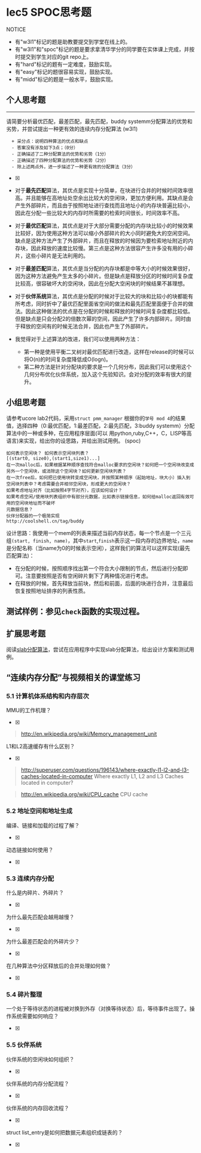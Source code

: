 # lec5 SPOC思考题


NOTICE
- 有"w3l1"标记的题是助教要提交到学堂在线上的。
- 有"w3l1"和"spoc"标记的题是要求拿清华学分的同学要在实体课上完成，并按时提交到学生对应的git repo上。
- 有"hard"标记的题有一定难度，鼓励实现。
- 有"easy"标记的题很容易实现，鼓励实现。
- 有"midd"标记的题是一般水平，鼓励实现。


## 个人思考题
---

请简要分析最优匹配，最差匹配，最先匹配，buddy systemm分配算法的优势和劣势，并尝试提出一种更有效的连续内存分配算法 (w3l1)
```
  + 采分点：说明四种算法的优点和缺点
  - 答案没有涉及如下3点；（0分）
  - 正确描述了二种分配算法的优势和劣势（1分）
  - 正确描述了四种分配算法的优势和劣势（2分）
  - 除上述两点外，进一步描述了一种更有效的分配算法（3分）
 ```
- [x]  


* 对于**最先匹配**算法，其优点是实现十分简单，在块进行合并的时候时间效率很高。并且能够在高地址处空余出比较大的空闲块，更加方便利用。其缺点是会产生外部碎片，而且由于按照地址进行查找而且地址小的内存块普遍比较小，因此在分配一些比较大的内存时所需要的检索时间很长，时间效率不高。
* 对于**最优匹配**算法，其优点是对于大部分需要分配的内存块比较小的时候效果比较好，因为使用这种方法可以缩小外部碎片的大小同时避免大的空闲空间。缺点是这种方法产生了外部碎片，而且在释放的时候因为要检索地址附近的内存块，因此释放的速度比较慢。第三点是这种方法很容产生许多没有用的小碎片，这些小碎片是无法利用的。
* 对于**最差匹配**算法，其优点是当分配的内存块都是中等大小的时候效果很好，因为这种方法避免产生太多的小碎片。但是缺点是释放分区的时候时间复杂度比较高，很容破坏大的空闲块，因此在分配大空闲块的时候结果不甚理想。
* 对于**伙伴系统**算法，其优点是分配的时候对于比较大的块和比较小的块都能有所考虑，同时折中了最优匹配里面省空间的做法和最先匹配里面便于合并的做法。因此这种做法的优点是在分配的时候和释放的时候时间复杂度都比较低。但是缺点是只会分配2的倍数次幂的空间，因此产生了许多内部碎片。同时由于释放的空间有的时候无法合并，因此也产生了外部碎片。

* 我觉得对于上述算法的改进，我们可以使用两种方法：
	* 第一种是使用平衡二叉树对最优匹配进行改造，这样在release的时候可以将O(n)的时间复杂度降低成O(logn)。
	* 第二种方法是针对分配块的要求是一个几何分布，因此我们可以使用这个几何分布优化伙伴系统，加入这个先验知识。会对分配的效率有很大的提升。

## 小组思考题

请参考ucore lab2代码，采用`struct pmm_manager` 根据你的`学号 mod 4`的结果值，选择四种（0:最优匹配，1:最差匹配，2:最先匹配，3:buddy systemm）分配算法中的一种或多种，在应用程序层面(可以 用python,ruby,C++，C，LISP等高语言)来实现，给出你的设思路，并给出测试用例。 (spoc)

```
如何表示空闲块？ 如何表示空闲块列表？ 
[(start0, size0),(start1,size1)...]
在一次malloc后，如果根据某种顺序查找符合malloc要求的空闲块？如何把一个空闲块改变成另外一个空闲块，或消除这个空闲块？如何更新空闲块列表？
在一次free后，如何把已使用块转变成空闲块，并按照某种顺序（起始地址，块大小）插入到空闲块列表中？考虑需要合并相邻空闲块，形成更大的空闲块？
如果考虑地址对齐（比如按照4字节对齐），应该如何设计？
如果考虑空闲/使用块列表组织中有部分元数据，比如表示链接信息，如何给malloc返回有效可用的空闲块地址而不破坏
元数据信息？
伙伴分配器的一个极简实现
http://coolshell.cn/tag/buddy
```
设计思路：我使用一个mem的列表来描述当前内存状态，每一个节点是一个三元组`(start, finish, name)`，其中`start`,`finish`表示这一段内存的边界地址，`name`是分配名称（当name为0的时候表示空闲），这样我们的算法可以这样实现(最先匹配算法)：

* 在分配的时候，按照顺序找出第一个符合大小限制的节点，然后进行分配即可。注意要按照是否有空闲碎片剩下了两种情况进行考虑。
* 在释放的时候，首先释放当前块，然后和前面，后面的块进行合并，注意最后恢复按照地址排序的列表性质。

测试样例：参见`check`函数的实现过程。
--- 

## 扩展思考题

阅读[slab分配算法](http://en.wikipedia.org/wiki/Slab_allocation)，尝试在应用程序中实现slab分配算法，给出设计方案和测试用例。

## “连续内存分配”与视频相关的课堂练习

### 5.1 计算机体系结构和内存层次
MMU的工作机理？

- [x]  

>  http://en.wikipedia.org/wiki/Memory_management_unit

L1和L2高速缓存有什么区别？

- [x]  

>  http://superuser.com/questions/196143/where-exactly-l1-l2-and-l3-caches-located-in-computer
>  Where exactly L1, L2 and L3 Caches located in computer?

>  http://en.wikipedia.org/wiki/CPU_cache
>  CPU cache

### 5.2 地址空间和地址生成
编译、链接和加载的过程了解？

- [x]  

>  

动态链接如何使用？

- [x]  

>  


### 5.3 连续内存分配
什么是内碎片、外碎片？

- [x]  

>  

为什么最先匹配会越用越慢？

- [x]  

>  

为什么最差匹配会的外碎片少？

- [x]  

>  

在几种算法中分区释放后的合并处理如何做？

- [x]  

>  

### 5.4 碎片整理
一个处于等待状态的进程被对换到外存（对换等待状态）后，等待事件出现了。操作系统需要如何响应？

- [x]  

>  

### 5.5 伙伴系统
伙伴系统的空闲块如何组织？

- [x]  

>  

伙伴系统的内存分配流程？

- [x]  

>  

伙伴系统的内存回收流程？

- [x]  

>  

struct list_entry是如何把数据元素组织成链表的？

- [x]  

>  



